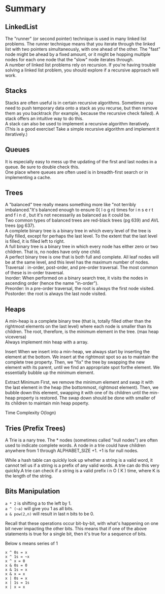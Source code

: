 # Summary

## LinkedList
The "runner" (or second pointer) technique is used in many linked list problems. The runner technique
means that you iterate through the linked list with two pointers simultaneously, with one ahead of the
other. The "fast" node might be ahead by a fixed amount, or it might be hopping multiple nodes for each
one node that the "slow" node iterates through.  
A number of linked list problems rely on recursion. If you're having trouble solving a linked list problem,
you should explore if a recursive approach will work.

## Stacks
Stacks are often useful is in certain recursive algorithms. Sometimes you need to push
temporary data onto a stack as you recurse, but then remove them as you backtrack (for example, because
the recursive check failed). A stack offers an intuitive way to do this.  
A stack can also be used to implement a recursive algorithm iteratively. (This is a good exercise! Take a
simple recursive algorithm and implement it iteratively.)

## Queues
It is especially easy to mess up the updating of the first and last nodes in a queue. 8e sure to double check
this.  
One place where queues are often used is in breadth-first search or in implementing a cache.

## Trees

A "balanced" tree really means something more like "not terribly imbalanced."lt's balanced enough to ensure 0( l o g n) times for i n s e r t and f i n d , but it's not necessarily as balanced as it could be.  
Two common types of balanced trees are red-black trees (pg 639) and AVL trees (pg 637).  
A complete binary tree is a binary tree in which every level of the tree is fully filled, except for perhaps the
last level. To the extent that the last level is filled, it is filled left to right.  
A full binary tree is a binary tree in which every node has either zero or two children. That is, no nodes have
only one child.  
A perfect binary tree is one that is both full and complete. All leaf nodes will be at the same level, and this
level has the maximum number of nodes.  
Traversal : in-order, post-order, and pre-order traversal. The most common of these is in-order traversal.  
Inorder: When performed on a binary search tree, it visits the nodes in ascending order (hence the name "in-order").  
Preorder: In a pre-order traversal, the root is always the first node visited.  
Postorder: the root is always the last node visited.  

## Heaps
A min-heap is a complete binary tree (that is, totally filled other than the rightmost elements on the last
level) where each node is smaller than its children. The root, therefore, is the minimum element in the tree. (max heap viceversa)  
Always implement min heap with a array.

Insert
When we insert into a min-heap, we always start by inserting the element at the bottom. We insert at the
rightmost spot so as to maintain the complete tree property. Then, we "fix" the tree by swapping the new element with its parent, until we find an appropriate spot forthe element. We essentially bubble up the minimum element.

Extract Minimum
First, we remove the minimum element and swap it with the last element in the heap (the bottommost,
rightmost element). Then, we bubble down this element, swapping it with one of its children until the min-
heap property is restored. The swap down should be done with smaller of its children to maintain min heap poperty.

Time Complexity O(logn)

## Tries (Prefix Trees)

A Trie is a nary tree. The * nodes (sometimes called "null nodes") are often used to indicate complete words. A node in a trie could have children  anywhere from 1 through ALPHABET_SIZE +1. +1 is for null nodes.

While a hash table can quickly look up whether a string is a valid word, it cannot tell us if a string is a prefix of any valid words. A trie can do this very quickly.A trie can check if a string is a valid prefix i n O ( K ) time, where K is the length of the string.


## Bits Manipulation

`a * 2` is shifting a to the left by 1.    
`a ^ (~a)` will give you 1 as all bits.  
`a & pow(2,n)` will result in last n bits to be 0. 

Recall that these operations occur bit-by-bit, with what's happening on
one bit never impacting the other bits. This means that if one of the above statements is true for a single bit,
then it's true for a sequence of bits.

Below s means series of 1

```
x ^ 0s = x  
x ^ 1s = ~x  
x ^ x = 0  
x & 0s = 0  
x & 1s = x  
x & x = x  
x | 0s = x  
x | 1s = 1s  
x | x = x  
```







